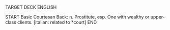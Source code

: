 TARGET DECK
ENGLISH

START
Basic
Courtesan
Back: n. Prostitute, esp. One with wealthy or upper-class clients. [italian: related to *court]
END
